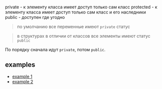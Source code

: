 private - к элементу класса имеет доступ только сам класс
protected - к элементу класса имеет доступ только сам класс и его наследники
public - доступен где угодно

> по умолчанию все переменные имеют `private` статус

> в структурах в отличии от классов все элементы имеют статус `public`

По порядку сначала идут `private`, потом `public`.

## examples

- [example 1](examples/ex1.cpp)
- [example 2](examples/ex2.cpp)
